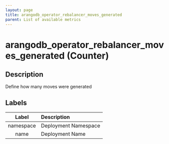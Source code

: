 ```yaml
---
layout: page
title: arangodb_operator_rebalancer_moves_generated
parent: List of available metrics
---
```


# arangodb_operator_rebalancer_moves_generated (Counter)

## Description

Define how many moves were generated

## Labels

| Label | Description |
|:---:|:--- |
| namespace | Deployment Namespace |
| name | Deployment Name |